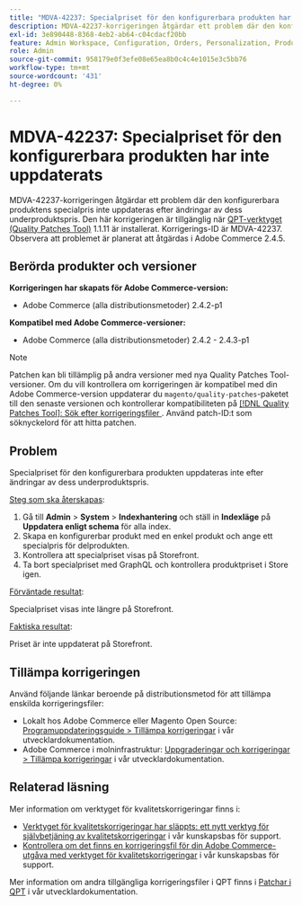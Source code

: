 ```yaml
---
title: "MDVA-42237: Specialpriset för den konfigurerbara produkten har inte uppdaterats"
description: MDVA-42237-korrigeringen åtgärdar ett problem där den konfigurerbara produktens specialpris inte uppdateras efter ändringar av dess underproduktspris. Den här korrigeringen är tillgänglig när [QPT-verktyget (Quality Patches Tool)](/help/announcements/adobe-commerce-announcements/magento-quality-patches-released-new-tool-to-self-serve-quality-patches.md) 1.1.11 är installerat. Korrigerings-ID är MDVA-42237. Observera att problemet är planerat att åtgärdas i Adobe Commerce 2.4.5.
exl-id: 3e890448-8368-4eb2-ab64-c04cdacf20bb
feature: Admin Workspace, Configuration, Orders, Personalization, Products
role: Admin
source-git-commit: 958179e0f3efe08e65ea8b0c4c4e1015e3c5bb76
workflow-type: tm+mt
source-wordcount: '431'
ht-degree: 0%

---
```


# MDVA-42237: Specialpriset för den konfigurerbara produkten har inte uppdaterats

MDVA-42237-korrigeringen åtgärdar ett problem där den konfigurerbara produktens specialpris inte uppdateras efter ändringar av dess underproduktspris. Den här korrigeringen är tillgänglig när [QPT-verktyget (Quality Patches Tool)](/help/announcements/adobe-commerce-announcements/magento-quality-patches-released-new-tool-to-self-serve-quality-patches.md) 1.1.11 är installerat. Korrigerings-ID är MDVA-42237. Observera att problemet är planerat att åtgärdas i Adobe Commerce 2.4.5.

## Berörda produkter och versioner

**Korrigeringen har skapats för Adobe Commerce-version:**

* Adobe Commerce (alla distributionsmetoder) 2.4.2-p1

**Kompatibel med Adobe Commerce-versioner:**

* Adobe Commerce (alla distributionsmetoder) 2.4.2 - 2.4.3-p1

>[!NOTE]
>
>Patchen kan bli tillämplig på andra versioner med nya Quality Patches Tool-versioner. Om du vill kontrollera om korrigeringen är kompatibel med din Adobe Commerce-version uppdaterar du `magento/quality-patches`-paketet till den senaste versionen och kontrollerar kompatibiliteten på [[!DNL Quality Patches Tool]: Sök efter korrigeringsfiler ](https://devdocs.magento.com/quality-patches/tool.html#patch-grid). Använd patch-ID:t som söknyckelord för att hitta patchen.

## Problem

Specialpriset för den konfigurerbara produkten uppdateras inte efter ändringar av dess underproduktspris.

<u>Steg som ska återskapas</u>:

1. Gå till **Admin** > **System** > **Indexhantering** och ställ in **Indexläge** på **Uppdatera enligt schema** för alla index.
1. Skapa en konfigurerbar produkt med en enkel produkt och ange ett specialpris för delprodukten.
1. Kontrollera att specialpriset visas på Storefront.
1. Ta bort specialpriset med GraphQL och kontrollera produktpriset i Store igen.

<u>Förväntade resultat</u>:

Specialpriset visas inte längre på Storefront.

<u>Faktiska resultat</u>:

Priset är inte uppdaterat på Storefront.

## Tillämpa korrigeringen

Använd följande länkar beroende på distributionsmetod för att tillämpa enskilda korrigeringsfiler:

* Lokalt hos Adobe Commerce eller Magento Open Source: [Programuppdateringsguide > Tillämpa korrigeringar](https://devdocs.magento.com/guides/v2.4/comp-mgr/patching/mqp.html) i vår utvecklardokumentation.
* Adobe Commerce i molninfrastruktur: [Uppgraderingar och korrigeringar > Tillämpa korrigeringar](https://devdocs.magento.com/cloud/project/project-patch.html) i vår utvecklardokumentation.

## Relaterad läsning

Mer information om verktyget för kvalitetskorrigeringar finns i:

* [Verktyget för kvalitetskorrigeringar har släppts: ett nytt verktyg för självbetjäning av kvalitetskorrigeringar](/help/announcements/adobe-commerce-announcements/magento-quality-patches-released-new-tool-to-self-serve-quality-patches.md) i vår kunskapsbas för support.
* [Kontrollera om det finns en korrigeringsfil för din Adobe Commerce-utgåva med verktyget för kvalitetskorrigeringar](/help/support-tools/patches-available-in-qpt-tool/check-patch-for-magento-issue-with-magento-quality-patches.md) i vår kunskapsbas för support.

Mer information om andra tillgängliga korrigeringsfiler i QPT finns i [Patchar i QPT](https://devdocs.magento.com/quality-patches/tool.html#patch-grid) i vår utvecklardokumentation.
